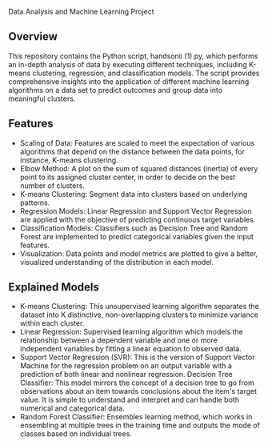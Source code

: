 Data Analysis and Machine Learning Project

## Overview
This repository contains the Python script, handsonii (1).py, which performs an in-depth analysis of data by executing different techniques, including K-means clustering, regression, and classification models. The script provides comprehensive insights into the application of different machine learning algorithms on a data set to predict outcomes and group data into meaningful clusters.

## Features
- Scaling of Data: Features are scaled to meet the expectation of various algorithms that depend on the distance between the data points, for instance, K-means clustering.
- Elbow Method: A plot on the sum of squared distances (inertia) of every point to its assigned cluster center, in order to decide on the best number of clusters.
- K-means Clustering: Segment data into clusters based on underlying patterns.
- Regression Models: Linear Regression and Support Vector Regression are applied with the objective of predicting continuous target variables.
- Classification Models: Classifiers such as Decision Tree and Random Forest are implemented to predict categorical variables given the input features.
- Visualization: Data points and model metrics are plotted to give a better, visualized understanding of the distribution in each model.
 
## Explained Models
- K-means Clustering: This unsupervised learning algorithm separates the dataset into K distinctive, non-overlapping clusters to minimize variance within each cluster.
- Linear Regression: Supervised learning algorithm which models the relationship between a dependent variable and one or more independent variables by fitting a linear equation to observed data.
- Support Vector Regression (SVR): This is the version of Support Vector Machine for the regression problem on an output variable with a prediction of both linear and nonlinear regression.
Decision Tree Classifier: This model mirrors the concept of a decision tree to go from observations about an item towards conclusions about the item's target value. It is simple to understand and interpret and can handle both numerical and categorical data.
- Random Forest Classifier: Ensembles learning method, which works in ensembling at multiple trees in the training time and outputs the mode of classes based on individual trees.
